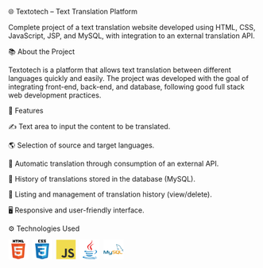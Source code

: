 🌐 Textotech – Text Translation Platform

Complete project of a text translation website developed using HTML, CSS, JavaScript, JSP, and MySQL, with integration to an external translation API.

📚 About the Project

Textotech is a platform that allows text translation between different languages quickly and easily.
The project was developed with the goal of integrating front-end, back-end, and database, following good full stack web development practices.

🚀 Features

✍️ Text area to input the content to be translated.

🌎 Selection of source and target languages.

🔄 Automatic translation through consumption of an external API.

💾 History of translations stored in the database (MySQL).

🧾 Listing and management of translation history (view/delete).

🖥️ Responsive and user-friendly interface.

⚙️ Technologies Used

<div style="display: flex; flex-wrap: nowrap; align-items: center; gap: 8px;"> <a href="https://developer.mozilla.org/en-US/docs/Web/HTML" target="_blank" rel="noreferrer"> <img src="https://raw.githubusercontent.com/devicons/devicon/master/icons/html5/html5-original-wordmark.svg" alt="html5" width="40" height="40"/> </a> <a href="https://developer.mozilla.org/en-US/docs/Web/CSS" target="_blank" rel="noreferrer"> <img src="https://raw.githubusercontent.com/devicons/devicon/master/icons/css3/css3-original-wordmark.svg" alt="css3" width="40" height="40"/> </a> <a href="https://developer.mozilla.org/en-US/docs/Web/JavaScript" target="_blank" rel="noreferrer"> <img src="https://raw.githubusercontent.com/devicons/devicon/master/icons/javascript/javascript-original.svg" alt="javascript" width="40" height="40"/> </a> <a href="https://jakarta.ee/" target="_blank" rel="noreferrer"> <img src="https://raw.githubusercontent.com/devicons/devicon/master/icons/java/java-original.svg" alt="jsp" width="40" height="40"/> </a> <a href="https://www.mysql.com/" target="_blank" rel="noreferrer"> <img src="https://raw.githubusercontent.com/devicons/devicon/master/icons/mysql/mysql-original-wordmark.svg" alt="mysql" width="40" height="40"/> </a> </div>
